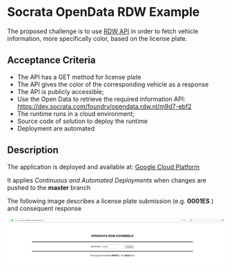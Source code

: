# Socrata OpenData RDW Example

The proposed challenge is to use [RDW API](https://dev.socrata.com/foundry/opendata.rdw.nl/m9d7-ebf2) in order to fetch vehicle information, more specifically color, based on the license plate.

## Acceptance Criteria

- The API has a GET method for license plate
- The API gives the color of the corresponding vehicle as a response
- The API is publicly accessible;
- Use the Open Data to retrieve the required information API: https://dev.socrata.com/foundry/opendata.rdw.nl/m9d7-ebf2
- The runtime runs in a cloud environment;
- Source code of solution to deploy the runtime
- Deployment are automated

## Description

The application is deployed and available at: [Google Cloud Platform](https://socrata-opendata-rdw.appspot.com/)

It applies _Continuous and Automated Deployments_ when changes are pushed to the **master** branch

The following image describes a license plate submission (e.g. **0001ES** ) and consequent response

![RDW-App](rdw-app.png)
